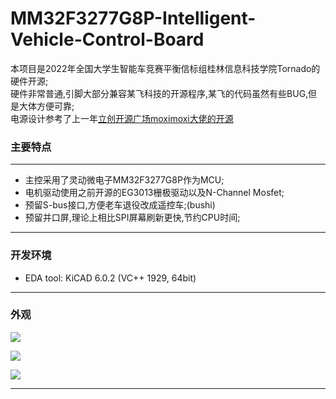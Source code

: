 # MM32F3277G8P-Intelligent-Vehicle-Control-Board
本项目是2022年全国大学生智能车竞赛平衡信标组桂林信息科技学院Tornado的硬件开源;<br>
硬件非常普通,引脚大部分兼容某飞科技的开源程序,某飞的代码虽然有些BUG,但是大体方便可靠;<br>
电源设计参考了上一年[立创开源广场moximoxi大佬的开源](https://oshwhub.com/moximoxi/shuang-jum3_mini)
### 主要特点
***
+ 主控采用了灵动微电子MM32F3277G8P作为MCU;<br>
+ 电机驱动使用之前开源的EG3013栅极驱动以及N-Channel Mosfet;<br>
+ 预留S-bus接口,方便老车退役改成遥控车;(bushi)<br>
+ 预留并口屏,理论上相比SPI屏幕刷新更快,节约CPU时间;

***
### 开发环境
+ EDA tool: KiCAD 6.0.2 (VC++ 1929, 64bit)
***
### 外观
![](/images/00.jpg)

![](/images/01.jpg)

![](/images/02.jpg)
***